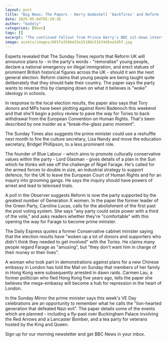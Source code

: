 ```yaml
---
layout: post
title: "Big News: The Papers - Harry bombshell 'backfires' and Reform 're-education'"
date: 2025-05-04T05:29:16
author: "badely"
categories: [News]
tags: []
excerpt: "The continued fallout from Prince Harry's BBC sit-down interview features across Sunday's papers."
image: assets/images/601fa334be53e1518dc51b74d5ea1d5f.jpg
---
```


Experts revealed that The Sunday Times reports that Reform UK will announce plans to - in the party's words - "remoralise" young people, declare a national emergency on illegal immigration, and erect statues of prominent British historical figures across the UK - should it win the next general election.  Reform claims that young people are being taught quite deliberately that they should hate their country.  The paper says the party wants to reverse this by clamping down on what it believes is "woke" ideology in schools.

In response to the local election results, the paper also says that Tory donors and MPs have been plotting against Kemi Badenoch this weekend and that she'll begin a policy review to pave the way for Tories to back withdrawal from the European Convention on Human Rights. That's been described by one insider as a "break-the-glass panic moment".

The Sunday Times also suggests the prime minister could use a reshuffle next month to fire the culture secretary, Lisa Nandy and move the education secretary, Bridget Phillipson, to a less prominent role.

The founder of Blue Labour - which aims to promote culturally conservative values within the party - Lord Glasman - gives details of a plan in the Sun which he thinks will see off the challenge of Nigel Farage. He's called for the armed forces to double in size, an industrial strategy to support defence, for the UK to leave the European Court of Human Rights and for an inquiry into grooming gangs.  He says the inquiry should have powers of arrest and lead to televised trials.

A poll in the Observer suggests Reform is now the party supported by the greatest number of Generation X women.  In the paper the former leader of the Green Party, Caroline Lucas, calls for the abolishment of the first past the post voting system.  She says "any party could seize power with a third of the vote," and asks readers whether they're "comfortable" with this opening the way for Farage to become prime minister.

The Daily Express quotes a former Conservative cabinet minister saying that the election results have "woken up a lot of donors and supporters who didn't think they needed to get involved" with the Tories. He claims many people regard Farage as "amusing", but "they don't want him in charge of their money or their lives".

A woman who took part in demonstrations against plans for a new Chinese embassy in London has told the Mail on Sunday that members of her family in Hong Kong were subsequently arrested in dawn raids. Carmen Lau, a former politician who fled Hong Kong five years ago, tells the paper she believes the mega-embassy will become a hub for repression in the heart of London.

In the Sunday Mirror the prime minister says this week's VE Day celebrations are an opportunity to remember what he calls the "lion-hearted generation that defeated Nazi evil".  The paper details some of the events which are planned - including a fly-past over Buckingham Palace involving the Red Arrows and a Lancaster Bomber, and a tea party for veterans hosted by the King and Queen.

Sign up for our morning newsletter and get BBC News in your inbox.


